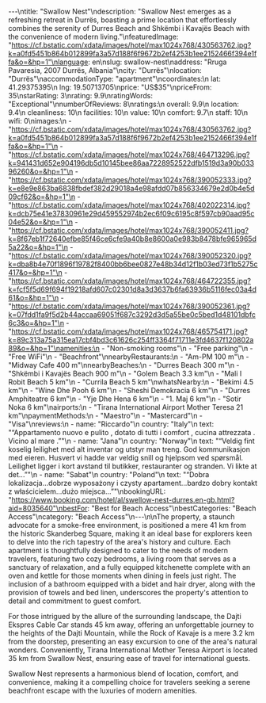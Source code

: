 ---\ntitle: "Swallow Nest"\ndescription: "Swallow Nest emerges as a refreshing retreat in Durrës, boasting a prime location that effortlessly combines the serenity of Durres Beach and Shkëmbi i Kavajës Beach with the convenience of modern living."\nfeaturedImage: "https://cf.bstatic.com/xdata/images/hotel/max1024x768/430563762.jpg?k=a0fd5451b864b012899fa3a57d188f6f9672b2ef4253b1ee2152466f394e1ffa&o=&hp=1"\nlanguage: en\nslug: swallow-nest\naddress: "Rruga Pavaresia, 2007 Durrës, Albania"\ncity: "Durrës"\nlocation: "Durrës"\naccommodationType: "apartment"\ncoordinates:\n  lat: 41.29375395\n  lng: 19.50713705\nprice: "US$35"\npriceFrom: 35\nstarRating: 3\nrating: 9.9\nratingWords: "Exceptional"\nnumberOfReviews: 8\nratings:\n  overall: 9.9\n  location: 9.4\n  cleanliness: 10\n  facilities: 10\n  value: 10\n  comfort: 9.7\n  staff: 10\n  wifi: 0\nimages:\n  - "https://cf.bstatic.com/xdata/images/hotel/max1024x768/430563762.jpg?k=a0fd5451b864b012899fa3a57d188f6f9672b2ef4253b1ee2152466f394e1ffa&o=&hp=1"\n  - "https://cf.bstatic.com/xdata/images/hotel/max1024x768/464713296.jpg?k=941431d652e904196db5d10145bee86aa7228952522dfb1519d3a90b03396260&o=&hp=1"\n  - "https://cf.bstatic.com/xdata/images/hotel/max1024x768/390052333.jpg?k=e8e9e863ba6838fbdef382d29018a4e98afdd07b856334679e2d0b4e5d09cf62&o=&hp=1"\n  - "https://cf.bstatic.com/xdata/images/hotel/max1024x768/402022314.jpg?k=dcb75e41e37830961e29d459552974b2ec6f09c6195c8f597cb90aad95c04e52&o=&hp=1"\n  - "https://cf.bstatic.com/xdata/images/hotel/max1024x768/390052411.jpg?k=8f67eb1f72640efbe85f46ce6cfe9a40b8e8600a0e983b8478bfe965965d5a22&o=&hp=1"\n  - "https://cf.bstatic.com/xdata/images/hotel/max1024x768/390052320.jpg?k=dba8b4e70f1896f19782f8400bb6bee0827e48b34d12f1b03ed73f1b5275c417&o=&hp=1"\n  - "https://cf.bstatic.com/xdata/images/hotel/max1024x768/464722355.jpg?k=fcf5f5d69f694f19218afd607c02301d8a3d3637b6fa63936b5116fec03a4d61&o=&hp=1"\n  - "https://cf.bstatic.com/xdata/images/hotel/max1024x768/390052361.jpg?k=07fdd1fa9f5d2b44accaa69051f687c3292d3d5a55be0c5bed1d48101dbfc6c3&o=&hp=1"\n  - "https://cf.bstatic.com/xdata/images/hotel/max1024x768/465754171.jpg?k=89c313a75a315ea17cbf4bd3c61626c254ff3364f71711e3fd4637f120802a89&o=&hp=1"\namenities:\n  - "Non-smoking rooms"\n  - "Free parking"\n  - "Free WiFi"\n  - "Beachfront"\nnearbyRestaurants:\n  - "Am-PM 100 m"\n  - "Midway Cafe 400 m"\nnearbyBeaches:\n  - "Durres Beach 300 m"\n  - "Shkëmbi i Kavajës Beach 900 m"\n  - "Golem Beach 3.3 km"\n  - "Mali I Robit Beach 5 km"\n  - "Currila Beach 5 km"\nwhatsNearby:\n  - "Bekimi 4.5 km"\n  - "Wine Dhe Pooh 6 km"\n  - "Sheshi Demokracia 6 km"\n  - "Durres Amphiteatre 6 km"\n  - "Yje Dhe Hena 6 km"\n  - "1. Maj 6 km"\n  - "Sotir Noka 6 km"\nairports:\n  - "Tirana International Airport Mother Teresa 21 km"\npaymentMethods:\n  - "Maestro"\n  - "Mastercard"\n  - "Visa"\nreviews:\n  - name: "Riccardo"\n    country: "Italy"\n    text: "“Appartamento nuovo e pulito , dotato di tutti i comfort , cucina attrezzata . Vicino al mare .”"\n  - name: "Jana"\n    country: "Norway"\n    text: "“Veldig fint koselig leilighet med alt inventar og utstyr man treng. God kommunikasjon med eieren. Husvert vi hadde var veldig snill og hjelpsom ved spørsmål. Leilighet ligger i kort avstand til butikker, restauranter og stranden. Vi likte at det...”"\n  - name: "Sabat"\n    country: "Poland"\n    text: "“Dobra lokalizacja...dobrze wyposażony i czysty apartament...bardzo dobry kontakt z właścicielem...dużo miejsca...”"\nbookingURL: "https://www.booking.com/hotel/al/swellow-nest-durres.en-gb.html?aid=8035640"\nbestFor: "Best for Beach Access"\nbestCategories: "Beach Access"\ncategory: "Beach Access"\n---\n\nThe property, a staunch advocate for a smoke-free environment, is positioned a mere 41 km from the historic Skanderbeg Square, making it an ideal base for explorers keen to delve into the rich tapestry of the area's history and culture. Each apartment is thoughtfully designed to cater to the needs of modern travelers, featuring two cozy bedrooms, a living room that serves as a sanctuary of relaxation, and a fully equipped kitchenette complete with an oven and kettle for those moments when dining in feels just right. The inclusion of a bathroom equipped with a bidet and hair dryer, along with the provision of towels and bed linen, underscores the property's attention to detail and commitment to guest comfort.

For those intrigued by the allure of the surrounding landscape, the Dajti Ekspres Cable Car stands 45 km away, offering an unforgettable journey to the heights of the Dajti Mountain, while the Rock of Kavaje is a mere 3.2 km from the doorstep, presenting an easy excursion to one of the area's natural wonders. Conveniently, Tirana International Mother Teresa Airport is located 35 km from Swallow Nest, ensuring ease of travel for international guests.

Swallow Nest represents a harmonious blend of location, comfort, and convenience, making it a compelling choice for travelers seeking a serene beachfront escape with the luxuries of modern amenities.